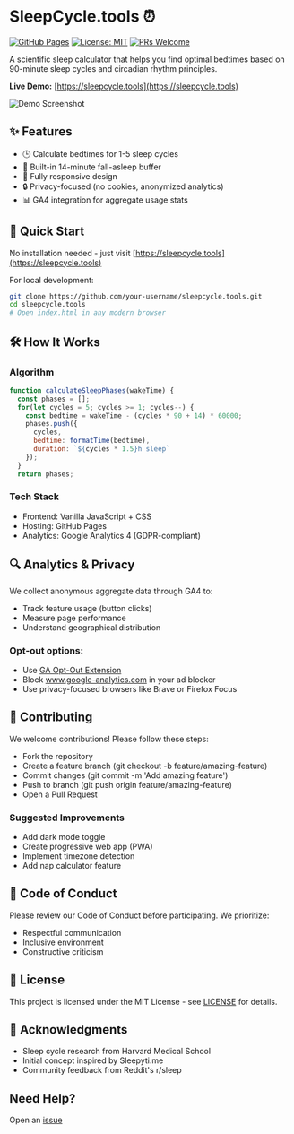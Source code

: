 # SleepCycle.tools ⏰

[![GitHub Pages](https://img.shields.io/badge/Deployed_on-GitHub%20Pages-blue?logo=github)](https://sleepcycle.tools)
[![License: MIT](https://img.shields.io/badge/License-MIT-green.svg)](https://opensource.org/licenses/MIT)
[![PRs Welcome](https://img.shields.io/badge/PRs-welcome-brightgreen.svg)](https://github.com/ylohnitram/sleepcycle.tools/pulls)

A scientific sleep calculator that helps you find optimal bedtimes based on 90-minute sleep cycles and circadian rhythm principles.

**Live Demo:** [https://sleepcycle.tools](https://sleepcycle.tools)

![Demo Screenshot](https://sleepcycle.tools/og-image.jpg)

## ✨ Features

- 🕒 Calculate bedtimes for 1-5 sleep cycles
- 🌙 Built-in 14-minute fall-asleep buffer
- 📱 Fully responsive design
- 🔒 Privacy-focused (no cookies, anonymized analytics)
- 📊 GA4 integration for aggregate usage stats

## 🚀 Quick Start

No installation needed - just visit [https://sleepcycle.tools](https://sleepcycle.tools)

For local development:
```bash
git clone https://github.com/your-username/sleepcycle.tools.git
cd sleepcycle.tools
# Open index.html in any modern browser
```

## 🛠️ How It Works

### Algorithm
```javascript
function calculateSleepPhases(wakeTime) {
  const phases = [];
  for(let cycles = 5; cycles >= 1; cycles--) {
    const bedtime = wakeTime - (cycles * 90 + 14) * 60000;
    phases.push({
      cycles,
      bedtime: formatTime(bedtime),
      duration: `${cycles * 1.5}h sleep`
    });
  }
  return phases;
```

### Tech Stack

* Frontend: Vanilla JavaScript + CSS
* Hosting: GitHub Pages
* Analytics: Google Analytics 4 (GDPR-compliant)

## 🔍 Analytics & Privacy

We collect anonymous aggregate data through GA4 to:

* Track feature usage (button clicks)
* Measure page performance
* Understand geographical distribution

### Opt-out options:

* Use [GA Opt-Out Extension](https://tools.google.com/dlpage/gaoptout)
* Block www.google-analytics.com in your ad blocker
* Use privacy-focused browsers like Brave or Firefox Focus

## 🤝 Contributing

We welcome contributions! Please follow these steps:

* Fork the repository
* Create a feature branch (git checkout -b feature/amazing-feature)
* Commit changes (git commit -m 'Add amazing feature')
* Push to branch (git push origin feature/amazing-feature)
* Open a Pull Request

### Suggested Improvements

* Add dark mode toggle
* Create progressive web app (PWA)
* Implement timezone detection
* Add nap calculator feature

## 📜 Code of Conduct

Please review our Code of Conduct before participating. We prioritize:

* Respectful communication
* Inclusive environment
* Constructive criticism

## 📄 License

This project is licensed under the MIT License - see [LICENSE](https://github.com/ylohnitram/sleepcycle.tools/LICENSE) for details.

## 🙏 Acknowledgments

* Sleep cycle research from Harvard Medical School
* Initial concept inspired by Sleepyti.me
* Community feedback from Reddit's r/sleep

## Need Help?

Open an [issue](https://github.com/ylohnitram/sleepcycle.tools/issues)
